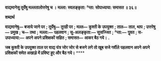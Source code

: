 **वाद्यमानेसु तूर्येषु मल्लतालोत्तरेषु च ।** **मल्ला: स्वलङ्कृता: ²प्ता: सोपाध्याया: समासत ॥ ३६॥** 

**शब्दार्थ** 

**वाद्यमानेषु—** **बजाये जाने पर** **; तूर्येषु—** **तुरही पर** **; मल्ल—** **कुश्ती के उपयुक्त** **; ताल—** **ताल, थाप** **; उत्तरेषु—** **प्रमुख** **; च—** **तथा** **;** **मल्ला:—** **पहलवान** **; सु-अलङ्कृता:—** **सुसज्जित** **; ²प्ता:—** **गॢवत** **; स-उपाध्याया:—** **अपने अपने प्रशिक्षकों सहित** **; समासत—** **आकर बैठ गये।** **.** 

**जब कुश्ती के उपयुक्त ताल पर वाद्य यंत्र जोर जोर से बजने लगे तो खूब सजे गर्वीले** **पहलवान अपने अपने प्रशिक्षकों समेत अखाड़े में प्रविष्ट हुए और बैठ गये।** **** 